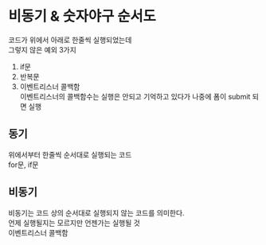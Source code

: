 # 비동기 & 숫자야구 순서도

코드가 위에서 아래로 한줄씩 실행되었는데  
그렇지 않은 예외  3가지  
1. if문  
2. 반복문  
3. 이벤트리스너 콜백함  
이벤트리스너의 콜백함수는 실행은 안되고 기억하고 있다가 나중에 폼이 submit 되면 실행

## 동기

위에서부터 한줄씩 순서대로 실행되는 코드  
for문, if문  


## 비동기

비동기는 코드 상의 순서대로 실행되지 않는 코드를 의미한다.  
언제 실행될지는 모르지만 언젠가는 실행될 것  
이벤트리스너 콜백함









